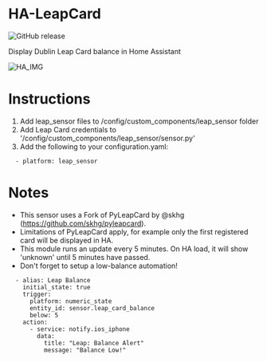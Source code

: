 # HA-LeapCard

![GitHub release](https://img.shields.io/github/release/xt16johnny/HA-LeapCard?color=dark-green)

Display Dublin Leap Card balance in Home Assistant

![HA_IMG](https://raw.githubusercontent.com/xt16johnny/HA-LeapCard/master/images/sensor_img.png)


# Instructions
1. Add leap_sensor files to /config/custom_components/leap_sensor folder
2. Add Leap Card credentials to '/config/custom_components/leap_sensor/sensor.py'
3. Add the following to your configuration.yaml:
```
  - platform: leap_sensor
```

# Notes
* This sensor uses a Fork of PyLeapCard by @skhg (https://github.com/skhg/pyleapcard).
* Limitations of PyLeapCard apply, for example only the first registered card will be displayed in HA. 
* This module runs an update every 5 minutes. On HA load, it will show 'unknown' until 5 minutes have passed.  
* Don't forget to setup a low-balance automation!
```
  - alias: Leap Balance
    initial_state: true
    trigger:
      platform: numeric_state
      entity_id: sensor.leap_card_balance
      below: 5
    action:
      - service: notify.ios_iphone
        data:
          title: "Leap: Balance Alert"
          message: "Balance Low!"
```
